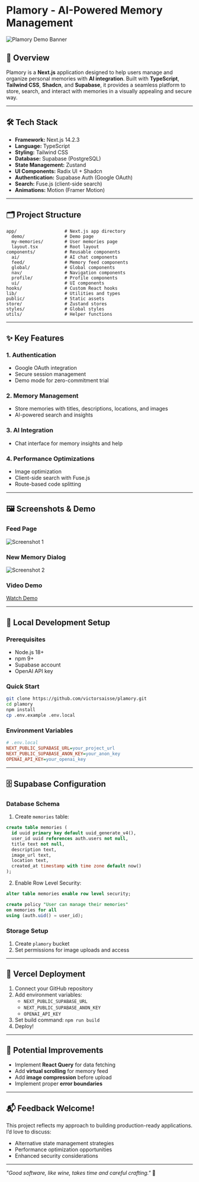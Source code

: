 # Plamory - AI-Powered Memory Management

![Plamory Demo Banner](/public/about/screenshot-1.png)

## 🌟 Overview

Plamory is a **Next.js** application designed to help users manage and organize personal memories with **AI integration**. Built with **TypeScript**, **Tailwind CSS**, **Shadcn**, and **Supabase**, it provides a seamless platform to store, search, and interact with memories in a visually appealing and secure way.

---

## 🛠️ Tech Stack

- **Framework:** Next.js 14.2.3
- **Language:** TypeScript
- **Styling:** Tailwind CSS
- **Database:** Supabase (PostgreSQL)
- **State Management:** Zustand
- **UI Components:** Radix UI + Shadcn
- **Authentication:** Supabase Auth (Google OAuth)
- **Search:** Fuse.js (client-side search)
- **Animations:** Motion (Framer Motion)

---

## 🗂️ Project Structure

```plaintext
app/                  # Next.js app directory
  demo/               # Demo page
  my-memories/        # User memories page
  layout.tsx          # Root layout
components/           # Reusable components
  ai/                 # AI chat components
  feed/               # Memory feed components
  global/             # Global components
  nav/                # Navigation components
  profile/            # Profile components
  ui/                 # UI components
hooks/                # Custom React hooks
lib/                  # Utilities and types
public/               # Static assets
store/                # Zustand stores
styles/               # Global styles
utils/                # Helper functions
```

---

## ✨ Key Features

### 1. **Authentication**

- Google OAuth integration
- Secure session management
- Demo mode for zero-commitment trial

### 2. **Memory Management**

- Store memories with titles, descriptions, locations, and images
- AI-powered search and insights

### 3. **AI Integration**

- Chat interface for memory insights and help

### 4. **Performance Optimizations**

- Image optimization
- Client-side search with Fuse.js
- Route-based code splitting

---

## 🖼️ Screenshots & Demo

### Feed Page

![Screenshot 1](/public/about/screenshot-1.png)

### New Memory Dialog

![Screenshot 2](/public/about/screenshot-2.png)

### Video Demo

[Watch Demo](https://tuogqtvpasmyytgswncm.supabase.co/storage/v1/object/public/plamory/public/video/demo.mp4)

---

## 🚀 Local Development Setup

### Prerequisites

- Node.js 18+
- npm 9+
- Supabase account
- OpenAI API key

### Quick Start

```bash
git clone https://github.com/victorsaisse/plamory.git
cd plamory
npm install
cp .env.example .env.local
```

### Environment Variables

```ini
# .env.local
NEXT_PUBLIC_SUPABASE_URL=your_project_url
NEXT_PUBLIC_SUPABASE_ANON_KEY=your_anon_key
OPENAI_API_KEY=your_openai_key
```

---

## 🗄️ Supabase Configuration

### Database Schema

1. Create `memories` table:

```sql
create table memories (
  id uuid primary key default uuid_generate_v4(),
  user_id uuid references auth.users not null,
  title text not null,
  description text,
  image_url text,
  location text,
  created_at timestamp with time zone default now()
);
```

2. Enable Row Level Security:

```sql
alter table memories enable row level security;

create policy "User can manage their memories"
on memories for all
using (auth.uid() = user_id);
```

### Storage Setup

1. Create `plamory` bucket
2. Set permissions for image uploads and access

---

## 🚀 Vercel Deployment

1. Connect your GitHub repository
2. Add environment variables:
   - `NEXT_PUBLIC_SUPABASE_URL`
   - `NEXT_PUBLIC_SUPABASE_ANON_KEY`
   - `OPENAI_API_KEY`
3. Set build command: `npm run build`
4. Deploy!

---

## 🔮 Potential Improvements

- Implement **React Query** for data fetching
- Add **virtual scrolling** for memory feed
- Add **image compression** before upload
- Implement proper **error boundaries**

---

## 📬 Feedback Welcome!

This project reflects my approach to building production-ready applications. I’d love to discuss:

- Alternative state management strategies
- Performance optimization opportunities
- Enhanced security considerations

---

_"Good software, like wine, takes time and careful crafting."_ 🍷
